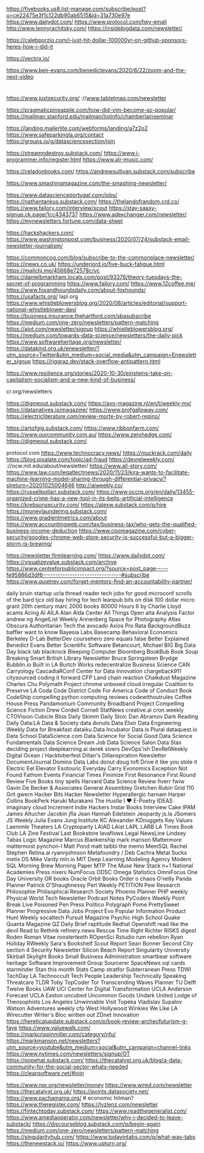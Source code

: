 

https://fivebooks.us8.list-manage.com/subscribe/post?u=ce22475e3f1c122db90ab6515&id=31a730e97e
https://www.dailydot.com/
https://www.protocol.com/hey-email
http://www.lennyrachitsky.com/
https://insidebigdata.com/newsletter/

https://calebporzio.com/i-just-hit-dollar-100000yr-on-github-sponsors-heres-how-i-did-it


https://vectrix.io/

https://www.ben-evans.com/benedictevans/2020/6/22/zoom-and-the-next-video

#
https://www.justsecurity.org/
 ://www.tabletmag.com/newsletter

https://pragmaticpineapple.com/how-did-vim-become-so-popular/
https://mailman.stanford.edu/mailman/listinfo/chamberlainseminar

https://landing.mailerlite.com/webforms/landing/a7z2o2
https://www.safeparkingla.org/contact
https://groups.io/g/datasciencesection/join

https://streamndestroy.substack.com/
https://www.i-programmer.info/register.html
https://www.alr-music.com/

https://celadonbooks.com/
https://andrewsullivan.substack.com/subscribe

https://www.smashingmagazine.com/the-smashing-newsletter/

https://www.datascienceportugal.com/jobs/
https://nathantankus.substack.com/
https://thelandofrandom.crd.co/
https://www.failory.com/interview/scout
https://stay-saasy-signup.ck.page/1cc4343737
https://www.adexchanger.com/newsletter/
https://mynewsletters.fortune.com/data-sheet

https://hackshackers.com/
https://www.washingtonpost.com/business/2020/07/24/substack-email-newsletter-journalism/

https://commoncog.com/blog/subscribe-to-the-commonplace-newsletter/
https://inews.co.uk/
https://underjord.io/five-buck-fatigue.html
https://mailchi.mp/45668e72578c/yc
https://danielbmarkham.locals.com/post/93376/theory-tuesdays-the-secret-of-programming
https://www.failory.com/
https://www.12coffee.me/
https://www.foxandhoundsdaily.com/about-foxhounds/
https://usafacts.org/
lapl.org
https://www.whistleblowersblog.org/2020/08/articles/editorial/support-national-whistleblower-day/
https://business.insurance.thehartford.com/sbasubscribe
https://medium.com/one-zero/newsletters/pattern-matching
https://ajot.com/newsletter/signup
https://whistleblowersblog.org/
https://medium.com/towards-data-science/newsletters/the-daily-pick
https://www.softwareheritage.org/newsletter/
https://datakind.org.uk/enewsletter/?utm_source=Twitter&utm_medium=social_media&utm_campaign=Enewsletter_signup
https://riggraz.dev/stack-overflow-antipattern.html

https://www.resilience.org/stories/2020-10-30/einsteins-take-on-capitalism-socialism-and-a-new-kind-of-business/

cr.org/newsletters

https://digmeout.substack.com/
https://avo-magazine.nl/en/t/weekly-mv/
https://datanatives.io/magazine/
https://www.profgalloway.com/
https://electricliterature.com/review-morte-by-robert-repino/

https://artofgig.substack.com/
https://www.ribbonfarm.com/
https://www.ourcommunity.com.au/
https://www.zerohedge.com/
https://digmeout.substack.com/

protocol.com
https://www.technocracy.news/
https://muckrack.com/daily
https://blog.pixalate.com/topic/ad-fraud
https://devrelweekly.com/
://ocw.mit.edu/about/newsletter/
https://www.all-story.com/
https://www.law.com/legaltechnews/2020/11/23/kira-wants-to-facilitate-machine-learning-model-sharing-through-differential-privacy/?slreturn=20201025004646
http://aiweekly.co/
https://russellpollari.substack.com/
https://www.occrp.org/en/daily/13455-organized-crime-has-a-new-tool-in-its-belts-artificial-intelligence
https://krebsonsecurity.com/
https://alexw.substack.com/p/hire
https://moneylaundering.substack.com/
https://www.gradientmetrics.com/about
https://www.accountingweb.com/tax/business-tax/who-gets-the-qualified-business-income-deduction
https://www.cpomagazine.com/cyber-security/googles-chrome-web-store-security-is-successful-but-a-bigger-storm-is-brewing/

https://newsletter.firmlearning.com/
https://www.dailydot.com/
https://visualizevalue.substack.com/archive
https://www.centreforpublicimpact.org/?source=post_page-----fe95886d3df6--------------------------------#subscribe
https://www.quietrev.com/forget-mentors-find-an-accountability-partner/


daily bruin
startup ucla
thread reader
tech jobs for good
microconf
scrolls of the bard
tjcx
old bay
hiring for tech
leanpub
bits on disk
100 dollar micro grant
20th century marc
2000 books
80000 Hours
6 by Charlie Lloyd
acams
Acing AI
AILA
Alan Alda Center
All Things Open
alta
Analysis Factor
andrew ng
AngelList Weekly
Annenberg Space for Photography
Atlas Obscura
Authoritarian Tech
the avocado
Axios Pro Rata
BackgroundBuzz
baffler
want to know
Bayesia Labs
Basecamp
Behavioral Economics
Berkeley D-Lab
BetterDev
coursehero
zero equals false
Better Explained
Benedict Evans
Better Scientific Software
Betancourt, Michael
BIG
Big Data Day
black lab
blackrock
Bleeping Computer
Bloomberg
BookBub
Book Soup
Breaking Smart
British Library Newsletter
Bruce Springsteen
Brydge
Bubblin.io
Built in LA
Burtch Works
redecentralize
Business Science
CAN
Carryology
CascadiaRConf
Center for Data Innovation
chargeback911
citysourced
coding it forward
CFP Land
chain reaction
Chalkdust Magazine
Charles Chu Polymath Project
chrome unboxed
cloud irregular
Coalition to Preserve LA
Coda
Code District
Code For America
Code of Conduct Book
CodeShip
compelling python
computing reviews
codewithoutrules
Coffee House Press
Pandamonium
Community Broadband Project
Compelling Science Fiction
Drew Cordell
Cornell StatNews
creative.ai
cron.weekly
CTOVision
Cubicle Bliss
Daily Skimm
Daily Stoic
Dan Abramov
Dark Reading Daily
Data:LA
Data & Society
data donuts
Data Elixir
Data Engineering Weekly
Data for Breakfast
dataiku
Data Incubator
Data is Plural
dataquest.io
Data School
DataScience.com
Data Science for Social Good
Data Science Fundamentals
Data Science Dream Job
Data Science Salon
Data Stax
deciding project
deeplearning.ai
derek sivers
DevOps'ish
DevRelWeekly
Digital Ocean / Hacktoberfest
Dillan's Dillanspiration Newsletter
DocumentJournal
Domino Data Labs
donut
doug toft
Drive it like you stole it
Electric Eel
Elevator
Esotouric
Everyday Carry
Evonomics
Exception Not Found
Fathom Events
Financial Times
Finimize
First Resonance
First Round Review
Five Books
tiny spells
Harvard Data Science Review
fiverr
fwiw
Gavin De Becker & Associates
General Assembley
Gretchen Rubin
Grid 110
Grit
gwern
Hacker Bits
Hacker Newsletter
Hyperallergic
harnam
Harper Collins BookPerk
Haruki Murakami
The Hustle
I ❤️ E-Poetry
IDEAS
imaginary cloud
Increment
Indie Hackers
Instar Books
Interview Cake
IPAM
James Altucher
Jacobin
jfla
Jean Hannah Edelstein
Jeopardy
js.la
JSomers
JS Weekly
Julia Evans
Jung Institute
KC Alexander
KDnuggets
Key Values
Laemmle Theaters
LA Cryptoparty
LAIAD
LAist
LAPL
LARB
LA Times Book Club
LA Zine Festival
Last Bookstore
lavaflows
Legal NewsLine
Lindsey Tabas
Logic Magazine
Marcus Blankenship
mark manson
Mattermore
mattermost
pynchon-l
Matt Pond
matt taibbi
the memo
MemSQL
Rachel Stephen
Retina.ai
ryannjohnson
Metafoundry / Deb Cachra
Metal Sucks
metis DS
Mike Vardy
mln.io
MIT Deep Learning
Modeling Agency
Modern SQL
Morning Brew
Morning Paper
MTP
The Muse
New Stack
n+1
National Academies Press
nixers
NumFocus
ODSC
Omega Statistics
OmniFocus
One Day University
OR books
Oracle
Orbit Books
Order o chaos
O'reilly
Panda Planner
Patrick O'Shaughnessy
Perl Weekly
PETITION
Pew Research
Philosophie
Philisophical Research Society
Phoenix Planner
PHP weekly
Physical World Tech Newsletter
Podcast Notes
PyCoders Weekly
Point Break Live
Poisoned Pen Press
Politico
Polygraph
Pome
PrettySweet Planner
Progressive Data Jobs
Project Evo
Popular Information
Product Hunt Weekly
socaltech
Pursuit Magazine
Psychic High School
Quake
Quanta Magazine
QZ Daily Brief
raptitude
Redhat Openshift
read like the devil
Read to Rethink
refinery.news
Rescue Time
Right Richter
RISKS digest
Roden
Roman Vitae
roosterteeth
ROpenSci
Rstudio
rum rebellion
Ryan Holiday
RWeekly
Sara's Bookshelf
Scout Report
Sean Bonner
Second City
section 4
Security Newsletter
Silicon Beach Report
Singularity University
Skirball
Skylight Books
Small Business Administration
smartbear
software heritage
Software Improvement Group
Sourcerer
SpaceNews
sql cards
starminder
Stan this month
Stats Camp
stratfor
Subterranean Press
TDWI
TechDay LA
Technoccult
Tech People Leadership
Technically Speaking
Threatcare
TLDR
Toby
TopCoder
Tor
Transcending Waves Planner
TU Delft
Twelve Books
UAW
UCI Center for Digital Transformation
UCLA Anderson Forecast
UCLA Easton
uncubed
Uncommon Goods
Undark
United Lodge of Theosophists Los Angeles
Unwinnable
Visit Topeka
Vladislav Supalov
Watson Adventures
weekly cfp
West Hollywood
Winkies
We Like LA
Wirecutter
Writer's Bloc
written out
ZDnet Innovation
https://hereticalupdate.substack.com/p/book-review-archeofuturism-g-faye
https://www.valuewalk.com/
https://markcrispinmiller.com/category/nfu/
https://markmanson.net/newsletters?utm_source=youtube&utm_medium=social&utm_campaign=channel-links
https://www.nytimes.com/newsletters/signup/OT
https://popehat.substack.com/
https://thecatalyst.org.uk/blog/a-data-community-for-the-social-sector-whats-needed
https://cleansoftware.net/#join

https://www.npr.org/newsletter/money
https://www.wired.com/newsletter
https://thecatalyst.org.uk/
https://points.datasociety.net/
https://www.pachamama.org/ # economic hitman?
https://www.theregister.com/
https://lyzlenz.com/newsletter
https://fintechtoday.substack.com/
https://www.readthegeneralist.com/
https://www.amediaoperator.com/newsletter/why-i-decided-to-leave-substack/
https://discourseblog.substack.com/p/begin-again
https://medium.com/one-zero/newsletters/pattern-matching
https://singularityhub.com/
https://www.todayintabs.com/p/what-was-tabs
https://thenewstack.io/
https://www.upturn.org/

